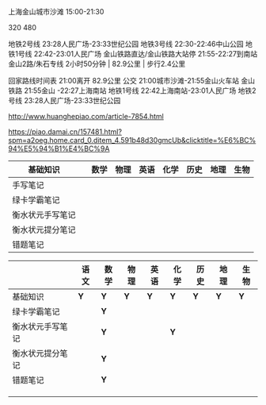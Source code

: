 上海金山城市沙滩  15:00-21:30

320
480

地铁2号线                    23:28人民广场-23:33世纪公园
地铁3号线                    22:30-22:46中山公园
地铁1号线                    22:42-23:01人民广场
金山铁路直达/金山铁路大站停  21:55-22:27到南站
金山2路/朱石专线 
2小时50分钟 | 82.9公里 | 步行2.4公里

回家路线时间表  21:00离开  82.9公里
公交        21:00城市沙滩-21:55金山火车站
金山铁路    21:55金山    -22:27上海南站
地铁1号线   22:42上海南站-23:01人民广场
地铁2号线   23:28人民广场-23:33世纪公园



http://www.huanghepiao.com/article-7854.html

https://piao.damai.cn/157481.html?spm=a2oeg.home.card_0.ditem_4.591b48d30gmcUb&clicktitle=%E6%BC%94%E5%94%B1%E4%BC%9A






| 基础知识         |      | 数学 | 物理 | 英语 | 化学 | 历史 | 地理 | 生物 |
| ---------------- | ---- | ---- | ---- | ---- | ---- | ---- | ---- | ---- |
| 手写笔记         |      |      |      |      |      |      |      |      |
| 绿卡学霸笔记     |      |      |      |      |      |      |      |      |
| 衡水状元手写笔记 |      |      |      |      |      |      |      |      |
| 衡水状元提分笔记 |      |      |      |      |      |      |      |      |
| 错题笔记         |      |      |      |      |      |      |      |      |



|                  | 语文  | 数学  | 物理  | 英语  | 化学  | 历史  | 地理  | 生物  |
| ---------------- | ----- | ----- | ----- | ----- | ----- | ----- | ----- | ----- |
| 基础知识         | **Y** | **Y** | **Y** | **Y** | **Y** | **Y** | **Y** | **Y** |
| 绿卡学霸笔记     |       | **Y** |       |       |       |       |       |       |
| 衡水状元手写笔记 |       | **Y** |       |       | **Y** |       |       |       |
| 衡水状元提分笔记 |       | **Y** |       |       |       |       |       |       |
| 错题笔记         |       | **Y** |       |       |       |       |       |       |
|                  |       |       |       |       |       |       |       |       |
|                  |       |       |       |       |       |       |       |       |
|                  |       |       |       |       |       |       |       |       |